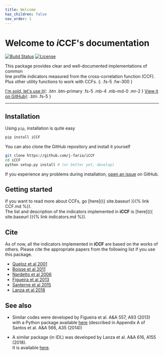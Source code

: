 ```yaml
---
title: Welcome
has_children: false
nav_order: 1
---
```


<h1>Welcome to <i>i</i>CCF's documentation</h1>

[![Build Status](https://travis-ci.org/j-faria/iCCF.svg?branch=master)](https://travis-ci.org/j-faria/iCCF)
[![License](https://img.shields.io/github/license/j-faria/iCCF.svg)](https://github.com/j-faria/iCCF/blob/master/LICENSE)

This package provides clear and well-documented implementations of common  
line profile indicators measured from the cross-correlation function (CCF).  
Plus other utility functions to work with CCFs.
{: .fs-5 .fw-300 }

<!-- When searching for exoplanets with the radial-velocity (RV) method, -->
<!-- these indicators are sometimes used as tracers of stellar activity. -->
<!-- {: .fs-5 .fw-300 } -->

[I'm sold, let's use it](#){: .btn .btn-primary .fs-5 .mb-4 .mb-md-0 .mr-2 }
[View it on GitHub](https://github.com/j-faria/iCCF){: .btn .fs-5 }

---

## Installation

Using `pip`, installation is quite easy

```bash
pip install iCCF
```


You can also clone the GitHub repository and install it yourself

```bash
git clone https://github.com/j-faria/iCCF
cd iCCF
python setup.py install # (or better yet, develop)
```

If you experience any problems during installation,
[open an issue](https://github.com/j-faria/iCCF/issues) on GitHub.


## Getting started

If you want to read more about CCFs, go 
[here]({{ site.baseurl }}{% link CCF.md %}).  
The list and description of the indicators implemented in **iCCF** is
[here]({{ site.baseurl }}{% link indicators.md %}).




## Cite

As of now, all the indicators implemented in **iCCF**
are based on the works of others.
Please cite the appropriate papers from the following list
if you use this package.

  - [Queloz et al 2001](https://doi.org/10.1051/0004-6361:20011308)
  - [Boisse et al 2011](https://doi.org/10.1051/0004-6361/201014354)
  - [Nardetto et al 2006](https://doi.org/10.1051/0004-6361:20054333)
  - [Figueira et al 2013](https://www.aanda.org/articles/aa/abs/2013/09/aa20779-12/aa20779-12.html)
  - [Santerne et al 2015](https://doi.org/10.1093/mnras/stv1080)
  - [Lanza et al 2018](https://doi.org/10.1051/0004-6361/201731010)
  

## See also

- Similar codes were developed by Figueira et al. A&A 557, A93 (2013)  
  with a Python package available [here](https://bitbucket.org/pedrofigueira/line-profile-indicators/src/master/)
  (described in Appendix A of Santos et al. A&A 566, A35 (2014))

- A similar package (in IDL) was developed by Lanza et al. A&A 616, A155 (2018).  
  It is available [here](https://www.ict.inaf.it/gitlab/antonino.lanza/HARPSN_spectral_line_profile_indicators).